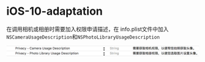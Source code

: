 # iOS-10-adaptation


在调用相机或相册时需要加入权限申请描述，在 info.plist文件中加入
`NSCameraUsageDescription`和`NSPhotoLibraryUsageDescription`

![image](image/image01.png)


